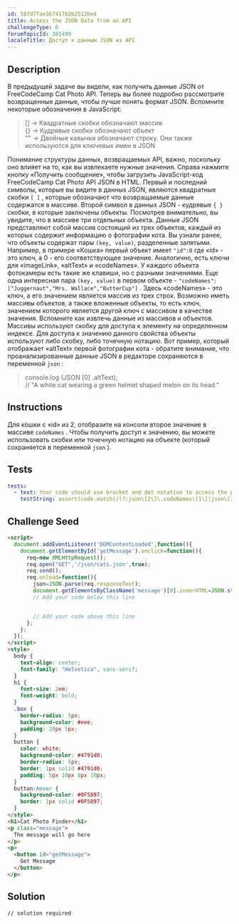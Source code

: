 ```yaml
---
id: 587d7fae367417b2b2512be4
title: Access the JSON Data from an API
challengeType: 6
forumTopicId: 301499
localeTitle: Доступ к данным JSON из API
---
```


## Description
<section id='description'>
В предыдущей задаче вы видели, как получить данные JSON от FreeCodeCamp Cat Photo API. Теперь вы более подробно рассмотрите возвращенные данные, чтобы лучше понять формат JSON. Вспомните некоторые обозначения в JavaScript: <blockquote> [] -&gt; Квадратные скобки обозначают массив <br> {} -&gt; Кудрявые скобки обозначают объект <br> &quot;&quot; -&gt; Двойные кавычки обозначают строку. Они также используются для ключевых имен в JSON </blockquote> Понимание структуры данных, возвращаемых API, важно, поскольку оно влияет на то, как вы извлекаете нужные значения. Справа нажмите кнопку «Получить сообщение», чтобы загрузить JavaScript-код FreeCodeCamp Cat Photo API JSON в HTML. Первый и последний символы, которые вы видите в данных JSON, являются квадратные скобки <code>[ ]</code> , которые обозначают что возвращаемые данные содержатся в массиве. Второй символ в данных JSON - кудрявые <code>{ }</code> скобки, в которые заключены объекты. Посмотрев внимательно, вы увидите, что в массиве три отдельных объекта. Данные JSON представляют собой массив состоящий из трех объектов, каждый из которых содержит информацию о фотографии кота. Вы узнали ранее, что объекты содержат пары <code>(key, value)</code>, разделенные запятыми. Например, в примере «Кошка» первый объект имеет <code>&quot;id&quot;:0</code> где «id» - это ключ, а 0 - его соответствующее значение. Аналогично, есть ключи для «imageLink», «altText» и «codeNames». У каждого объекта фотокамеры есть такие же клавиши, но с разными значениями. Еще одна интересная пара <code>(key, value)</code> в первом объекте - <code>&quot;codeNames&quot;:[&quot;Juggernaut&quot;,&quot;Mrs. Wallace&quot;,&quot;ButterCup&quot;]</code> . Здесь «codeNames» - это ключ, а его значением является массив из трех строк. Возможно иметь массивы объектов, а также вложенные объекты, то есть ключ, значением которого является другой ключ с массивом в качестве значения. Вспомните как извлечь данные из массивов и объектов. Массивы используют скобку для доступа к элементу на определенном индексе. Для доступа к значению данного свойства объекты используют либо скобку, либо точечную нотацию. Вот пример, который отображает «altText» первой фотографии кота - обратите внимание, что проанализированные данные JSON в редакторе сохраняются в переменной <code>json</code> : <blockquote> console.log (JSON [0] .altText); <br> // "A white cat wearing a green helmet shaped melon on its head." </blockquote>
</section>

## Instructions
<section id='instructions'>
Для кошки с «id» из 2, отобразите на консоли второе значение в массиве <code>codeNames</code> . Чтобы получить доступ к значению, вы можете использовать скобки или точечную нотацию на объекте (который сохраняется в переменной <code>json</code> ).
</section>

## Tests
<section id='tests'>

```yml
tests:
  - text: Your code should use bracket and dot notation to access the proper code name, and print "Loki" to the console.
    testString: assert(code.match(/(?:json\[2\]\.codeNames\[1\]|json\[2\]\[('|")codeNames\1\]\[1\])/g));

```

</section>

## Challenge Seed
<section id='challengeSeed'>

<div id='html-seed'>

```html
<script>
  document.addEventListener('DOMContentLoaded',function(){
    document.getElementById('getMessage').onclick=function(){
      req=new XMLHttpRequest();
      req.open("GET",'/json/cats.json',true);
      req.send();
      req.onload=function(){
        json=JSON.parse(req.responseText);
        document.getElementsByClassName('message')[0].innerHTML=JSON.stringify(json);
        // Add your code below this line


        // Add your code above this line
      };
    };
  });
</script>
<style>
  body {
    text-align: center;
    font-family: "Helvetica", sans-serif;
  }
  h1 {
    font-size: 2em;
    font-weight: bold;
  }
  .box {
    border-radius: 5px;
    background-color: #eee;
    padding: 20px 5px;
  }
  button {
    color: white;
    background-color: #4791d0;
    border-radius: 5px;
    border: 1px solid #4791d0;
    padding: 5px 10px 8px 10px;
  }
  button:hover {
    background-color: #0F5897;
    border: 1px solid #0F5897;
  }
</style>
<h1>Cat Photo Finder</h1>
<p class="message">
  The message will go here
</p>
<p>
  <button id="getMessage">
    Get Message
  </button>
</p>

```

</div>

</section>

## Solution
<section id='solution'>

```html
// solution required
```

</section>
